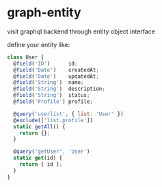 # graph-entity
visit graphql backend through entity object interface

define your entity like:
```js
class User {
  @field('ID')      id;
  @field('Date')    createdAt;
  @field('Date')    updatedAt;
  @field('String')  name;
  @field('String')  description;
  @field('String')  status;
  @field('Profile') profile;

  @query('userlist', { list: 'User' })
  @exclude(['list.profile'])
  static getAll() {
    return {};
  }

  @query('getUser', 'User')
  static get(id) {
    return { id };
  }
}
```